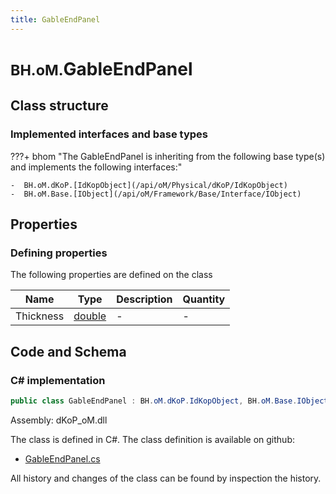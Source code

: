 ```yaml
---
title: GableEndPanel
---
```


# <small>BH.oM.</small>**GableEndPanel**



## Class structure

### Implemented interfaces and base types

???+ bhom "The GableEndPanel is inheriting from the following base type(s) and implements the following interfaces:"

    -  BH.oM.dKoP.[IdKopObject](/api/oM/Physical/dKoP/IdKopObject)
    -  BH.oM.Base.[IObject](/api/oM/Framework/Base/Interface/IObject)


## Properties



### Defining properties

The following properties are defined on the class

| Name             | Type             | Description      | Quantity         |
|------------------|------------------|------------------|------------------|
| Thickness | [double](https://learn.microsoft.com/en-us/dotnet/api/System.Double?view=netstandard-2.0) | - | - |


## Code and Schema

### C# implementation

``` C# title="C#"
public class GableEndPanel : BH.oM.dKoP.IdKopObject, BH.oM.Base.IObject
```

Assembly: dKoP_oM.dll

The class is defined in C#. The class definition is available on github:

- [GableEndPanel.cs](https://github.com/BHoM/dKoP_Toolkit/blob/develop/dKoP_oM/Geometry\GableEndPanel.cs)

All history and changes of the class can be found by inspection the history.
